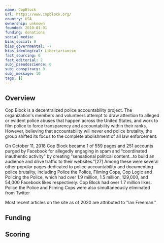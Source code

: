```yaml
---
name: CopBlock
url: https://www.copblock.org/
country: USA
ownership: unknown
founded: 2010-01-01
funding: donations
social_media:
bias_social: 0
bias_governmental: -7
bias_ideological: Libertarianism
fact_sourcing: 6
fact_editorial: 2
subj_pseudoscience: 0
subj_conspiracy: 0
subj_message: 10
tags: []
---
```


## Overview
Cop Block is a decentralized police accountability project. The organization's members and volunteers attempt to draw attention to alleged or evident police abuses that happen across the United States, and work to film police to force transparency and accountability within their ranks. However, believing that accountability will never end police brutality, the group shifted its focus to the complete abolishment of all law enforcement.

On October 11, 2018 Cop Block became 1 of 559 pages and 251 accounts purged by Facebook for allegedly engaging in spam and “coordinated inauthentic activity" by creating “sensational political content...to build an audience and drive traffic to their websites."[27] Among these were several other popular pages dedicated to police accountability and documenting police brutality, including Police the Police, Filming Cops, Cop Logic and Policing the Police, which had over 1.9 million, 1.5 million, 129,000, and 54,000 Facebook likes respectively. Cop Block had over 1.7 million likes. Police the Police and Filming Cops were also simultaneously eliminated from Twitter

Most recent articles on the site as of 2020 are attributed to "Ian Freeman."

## Funding

## Scoring
